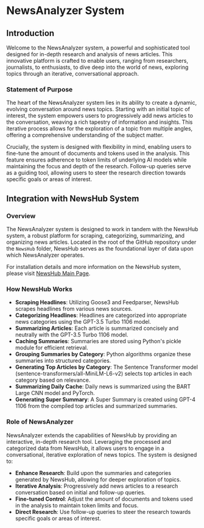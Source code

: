 
# NewsAnalyzer System

## Introduction

Welcome to the NewsAnalyzer system, a powerful and sophisticated tool designed for in-depth research and analysis of news articles. This innovative platform is crafted to enable users, ranging from researchers, journalists, to enthusiasts, to dive deep into the world of news, exploring topics through an iterative, conversational approach.

### Statement of Purpose

The heart of the NewsAnalyzer system lies in its ability to create a dynamic, evolving conversation around news topics. Starting with an initial topic of interest, the system empowers users to progressively add news articles to the conversation, weaving a rich tapestry of information and insights. This iterative process allows for the exploration of a topic from multiple angles, offering a comprehensive understanding of the subject matter.

Crucially, the system is designed with flexibility in mind, enabling users to fine-tune the amount of documents and tokens used in the analysis. This feature ensures adherence to token limits of underlying AI models while maintaining the focus and depth of the research. Follow-up queries serve as a guiding tool, allowing users to steer the research direction towards specific goals or areas of interest.

## Integration with NewsHub System

### Overview

The NewsAnalyzer system is designed to work in tandem with the NewsHub system, a robust platform for scraping, categorizing, summarizing, and organizing news articles. Located in the root of the GitHub repository under the `NewsHub` folder, NewsHub serves as the foundational layer of data upon which NewsAnalyzer operates.

For installation details and more information on the NewsHub system, please visit [NewsHub Main Page](https://github.com/Norsninja/NewsHub/).

### How NewsHub Works

- **Scraping Headlines**: Utilizing Goose3 and Feedparser, NewsHub scrapes headlines from various news sources.
- **Categorizing Headlines**: Headlines are categorized into appropriate news categories using the GPT-3.5 Turbo 1106 model.
- **Summarizing Articles**: Each article is summarized concisely and neutrally with the GPT-3.5 Turbo 1106 model.
- **Caching Summaries**: Summaries are stored using Python's pickle module for efficient retrieval.
- **Grouping Summaries by Category**: Python algorithms organize these summaries into structured categories.
- **Generating Top Articles by Category**: The Sentence Transformer model (sentence-transformers/all-MiniLM-L6-v2) selects top articles in each category based on relevance.
- **Summarizing Daily Cache**: Daily news is summarized using the BART Large CNN model and PyTorch.
- **Generating Super Summary**: A Super Summary is created using GPT-4 1106 from the compiled top articles and summarized summaries.

### Role of NewsAnalyzer

NewsAnalyzer extends the capabilities of NewsHub by providing an interactive, in-depth research tool. Leveraging the processed and categorized data from NewsHub, it allows users to engage in a conversational, iterative exploration of news topics. The system is designed to:
- **Enhance Research**: Build upon the summaries and categories generated by NewsHub, allowing for deeper exploration of topics.
- **Iterative Analysis**: Progressively add news articles to a research conversation based on initial and follow-up queries.
- **Fine-tuned Control**: Adjust the amount of documents and tokens used in the analysis to maintain token limits and focus.
- **Direct Research**: Use follow-up queries to steer the research towards specific goals or areas of interest.
